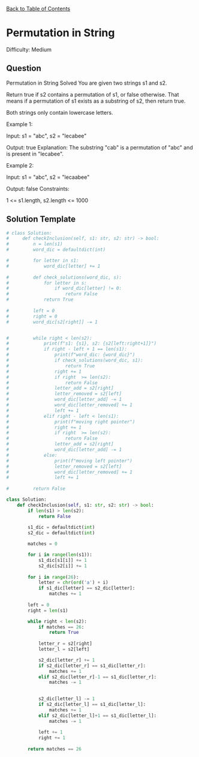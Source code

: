 [Back to Table of Contents](../README.md)

# Permutation in String
Difficulty: Medium

## Question
Permutation in String
Solved 
You are given two strings s1 and s2.

Return true if s2 contains a permutation of s1, or false otherwise. That means if a permutation of s1 exists as a substring of s2, then return true.

Both strings only contain lowercase letters.

Example 1:

Input: s1 = "abc", s2 = "lecabee"

Output: true
Explanation: The substring "cab" is a permutation of "abc" and is present in "lecabee".

Example 2:

Input: s1 = "abc", s2 = "lecaabee"

Output: false
Constraints:

1 <= s1.length, s2.length <= 1000

## Solution Template
```python
# class Solution:
#     def checkInclusion(self, s1: str, s2: str) -> bool:
#         n = len(s1)
#         word_dic = defaultdict(int)

#         for letter in s1:
#             word_dic[letter] += 1
        
#         def check_solutions(word_dic, s):
#             for letter in s:
#                 if word_dic[letter] != 0:
#                     return False
#             return True
        
#         left = 0
#         right = 0
#         word_dic[s2[right]] -= 1


#         while right < len(s2):
#             print(f"s1: {s1}, s2: {s2[left:right+1]}")
#             if right - left + 1 == len(s1):
#                 print(f"word_dic: {word_dic}")
#                 if check_solutions(word_dic, s1):
#                     return True
#                 right += 1
#                 if right  >= len(s2):
#                     return False
#                 letter_add = s2[right]
#                 letter_removed = s2[left]
#                 word_dic[letter_add] -= 1
#                 word_dic[letter_removed] += 1
#                 left += 1
#             elif right - left < len(s1): 
#                 print(f"moving right pointer")
#                 right += 1
#                 if right  >= len(s2):
#                     return False
#                 letter_add = s2[right]
#                 word_dic[letter_add] -= 1
#             else:
#                 print(f"moving left pointer")
#                 letter_removed = s2[left]
#                 word_dic[letter_removed] += 1
#                 left += 1
        
#         return False

class Solution:
    def checkInclusion(self, s1: str, s2: str) -> bool:
        if len(s1) > len(s2):
            return False
            
        s1_dic = defaultdict(int)
        s2_dic = defaultdict(int)

        matches = 0

        for i in range(len(s1)):
            s1_dic[s1[i]] += 1
            s2_dic[s2[i]] += 1
        
        for i in range(26):
            letter = chr(ord('a') + i)
            if s1_dic[letter] == s2_dic[letter]:
                matches += 1
        
        left = 0
        right = len(s1)

        while right < len(s2):
            if matches == 26:
                return True
            
            letter_r = s2[right]
            letter_l = s2[left]

            s2_dic[letter_r] += 1
            if s2_dic[letter_r] == s1_dic[letter_r]:
                matches += 1
            elif s2_dic[letter_r]-1 == s1_dic[letter_r]:
                matches -= 1
            

            s2_dic[letter_l] -= 1
            if s2_dic[letter_l] == s1_dic[letter_l]:
                matches += 1
            elif s2_dic[letter_l]+1 == s1_dic[letter_l]:
                matches -= 1
            
            left += 1
            right += 1
        
        return matches == 26
```
